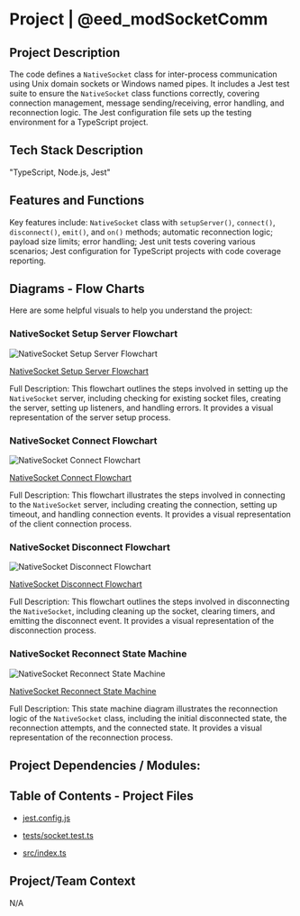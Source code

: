 # Project | @eed_modSocketComm

## Project Description
The code defines a `NativeSocket` class for inter-process communication using Unix domain sockets or Windows named pipes. It includes a Jest test suite to ensure the `NativeSocket` class functions correctly, covering connection management, message sending/receiving, error handling, and reconnection logic. The Jest configuration file sets up the testing environment for a TypeScript project.

## Tech Stack Description
"TypeScript, Node.js, Jest"


## Features and Functions
Key features include: `NativeSocket` class with `setupServer()`, `connect()`, `disconnect()`, `emit()`, and `on()` methods; automatic reconnection logic; payload size limits; error handling; Jest unit tests covering various scenarios; Jest configuration for TypeScript projects with code coverage reporting.

## Diagrams - Flow Charts

Here are some helpful visuals to help you understand the project:

### NativeSocket Setup Server Flowchart

![NativeSocket Setup Server Flowchart](./flow-charts/NativeSocket-Setup-Server-Flowchart.png)


[NativeSocket Setup Server Flowchart](./flow-charts/NativeSocket-Setup-Server-Flowchart.png)

Full Description: 
This flowchart outlines the steps involved in setting up the `NativeSocket` server, including checking for existing socket files, creating the server, setting up listeners, and handling errors. It provides a visual representation of the server setup process.

### NativeSocket Connect Flowchart

![NativeSocket Connect Flowchart](./flow-charts/NativeSocket-Connect-Flowchart.png)


[NativeSocket Connect Flowchart](./flow-charts/NativeSocket-Connect-Flowchart.png)

Full Description: 
This flowchart illustrates the steps involved in connecting to the `NativeSocket` server, including creating the connection, setting up timeout, and handling connection events. It provides a visual representation of the client connection process.

### NativeSocket Disconnect Flowchart

![NativeSocket Disconnect Flowchart](./flow-charts/NativeSocket-Disconnect-Flowchart.png)


[NativeSocket Disconnect Flowchart](./flow-charts/NativeSocket-Disconnect-Flowchart.png)

Full Description: 
This flowchart outlines the steps involved in disconnecting the `NativeSocket`, including cleaning up the socket, clearing timers, and emitting the disconnect event. It provides a visual representation of the disconnection process.

### NativeSocket Reconnect State Machine

![NativeSocket Reconnect State Machine](./flow-charts/NativeSocket-Reconnect-State-Machine.png)


[NativeSocket Reconnect State Machine](./flow-charts/NativeSocket-Reconnect-State-Machine.png)

Full Description: 
This state machine diagram illustrates the reconnection logic of the `NativeSocket` class, including the initial disconnected state, the reconnection attempts, and the connected state. It provides a visual representation of the reconnection process.


## Project Dependencies / Modules:

## Table of Contents - Project Files


- [jest.config.js](./jest.config.js.md)

- [tests/socket.test.ts](./tests/socket.test.ts.md)

- [src/index.ts](./src/index.ts.md)

## Project/Team Context
N/A